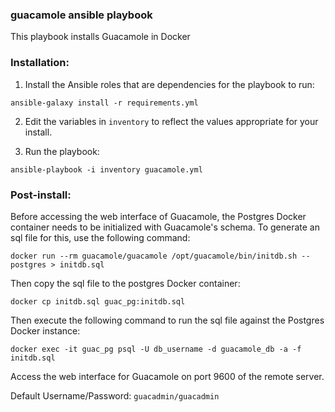 ### guacamole ansible playbook

This playbook installs Guacamole in Docker

### Installation:

1. Install the Ansible roles that are dependencies for the playbook to run:

`ansible-galaxy install -r requirements.yml`

2. Edit the variables in `inventory` to reflect the values appropriate for your install.

3. Run the playbook:

`ansible-playbook -i inventory guacamole.yml`


### Post-install:

Before accessing the web interface of Guacamole, the Postgres Docker container needs to be initialized with Guacamole's schema. To generate an sql file for this, use the following command:

```
docker run --rm guacamole/guacamole /opt/guacamole/bin/initdb.sh --postgres > initdb.sql
```


Then copy the sql file to the postgres Docker container:

```
docker cp initdb.sql guac_pg:initdb.sql
```

Then execute the following command to run the sql file against the Postgres Docker instance:

```
docker exec -it guac_pg psql -U db_username -d guacamole_db -a -f initdb.sql
```


Access the web interface for Guacamole on port 9600 of the remote server.

Default Username/Password:
`guacadmin/guacadmin`
